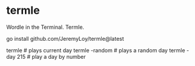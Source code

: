 # termle
Wordle in the Terminal. Termle.

go install github.com/JeremyLoy/termle@latest

termle # plays current day
termle -random # plays a random day
termle -day 215 # play a day by number
